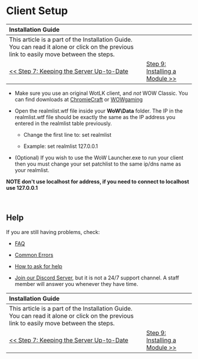 # Client Setup

| Installation Guide | |
| :- | :- |
| This article is a part of the Installation Guide. You can read it alone or click on the previous link to easily move between the steps. |
| [<< Step 7: Keeping the Server Up-to-Date](keeping-the-server-up-to-date.md) | [Step 9: Installing a Module >>](installing-a-module.md) |

- Make sure you use an original WotLK client, and *not* WOW Classic. You can find downloads at [ChromieCraft](https://www.chromiecraft.com/en/downloads/) or [WOWgaming](https://wowgaming.github.io/wiki-en/wotlk-home.html#client)

- Open the realmlist.wtf file inside your **WoW\Data** folder. The IP in the realmlist.wtf file should be exactly the same as the IP address you entered in the realmlist table previously.

    - Change the first line to: set realmlist <IP address used in realmlist table>
    
    - Example: set realmlist 127.0.0.1

- (Optional) If you wish to use the WoW Launcher.exe to run your client then you must change your set patchlist to the same ip/dns name as your realmlist.

**NOTE don't use localhost for address, if you need to connect to localhost use 127.0.0.1**

<br>

## Help

If you are still having problems, check:

* [FAQ](faq.md)

* [Common Errors](common-errors.md)

* [How to ask for help](how-to-ask-for-help.md)

* [Join our Discord Server](https://discord.gg/gkt4y2x), but it is not a 24/7 support channel. A staff member will answer you whenever they have time.

| Installation Guide | |
| :- | :- |
| This article is a part of the Installation Guide. You can read it alone or click on the previous link to easily move between the steps. |
| [<< Step 7: Keeping the Server Up-to-Date](keeping-the-server-up-to-date.md) | [Step 9: Installing a Module >>](installing-a-module.md) |
